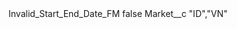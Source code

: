 <?xml version="1.0" encoding="UTF-8"?>
<CustomMetadata xmlns="http://soap.sforce.com/2006/04/metadata" xmlns:xsi="http://www.w3.org/2001/XMLSchema-instance" xmlns:xsd="http://www.w3.org/2001/XMLSchema">
    <label>Invalid_Start_End_Date_FM</label>
    <protected>false</protected>
    <values>
        <field>Market__c</field>
        <value xsi:type="xsd:string">&quot;ID&quot;,&quot;VN&quot;</value>
    </values>
</CustomMetadata>
